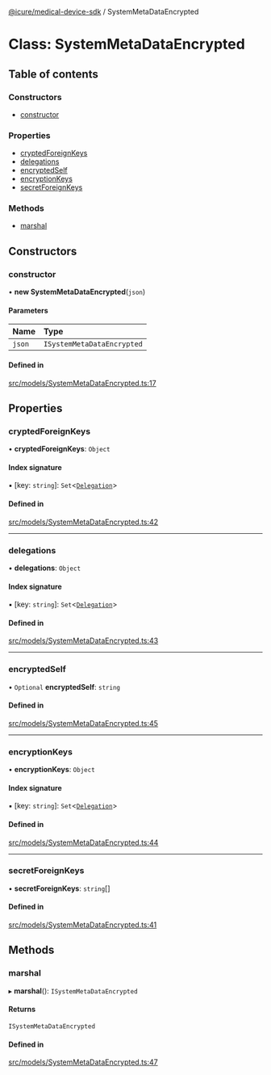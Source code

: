 [@icure/medical-device-sdk](../modules.md) / SystemMetaDataEncrypted

# Class: SystemMetaDataEncrypted

## Table of contents

### Constructors

- [constructor](SystemMetaDataEncrypted.md#constructor)

### Properties

- [cryptedForeignKeys](SystemMetaDataEncrypted.md#cryptedforeignkeys)
- [delegations](SystemMetaDataEncrypted.md#delegations)
- [encryptedSelf](SystemMetaDataEncrypted.md#encryptedself)
- [encryptionKeys](SystemMetaDataEncrypted.md#encryptionkeys)
- [secretForeignKeys](SystemMetaDataEncrypted.md#secretforeignkeys)

### Methods

- [marshal](SystemMetaDataEncrypted.md#marshal)

## Constructors

### constructor

• **new SystemMetaDataEncrypted**(`json`)

#### Parameters

| Name | Type |
| :------ | :------ |
| `json` | `ISystemMetaDataEncrypted` |

#### Defined in

[src/models/SystemMetaDataEncrypted.ts:17](https://github.com/icure/icure-medical-device-js-sdk/blob/6492840/src/models/SystemMetaDataEncrypted.ts#L17)

## Properties

### cryptedForeignKeys

• **cryptedForeignKeys**: `Object`

#### Index signature

▪ [key: `string`]: `Set`<[`Delegation`](Delegation.md)\>

#### Defined in

[src/models/SystemMetaDataEncrypted.ts:42](https://github.com/icure/icure-medical-device-js-sdk/blob/6492840/src/models/SystemMetaDataEncrypted.ts#L42)

___

### delegations

• **delegations**: `Object`

#### Index signature

▪ [key: `string`]: `Set`<[`Delegation`](Delegation.md)\>

#### Defined in

[src/models/SystemMetaDataEncrypted.ts:43](https://github.com/icure/icure-medical-device-js-sdk/blob/6492840/src/models/SystemMetaDataEncrypted.ts#L43)

___

### encryptedSelf

• `Optional` **encryptedSelf**: `string`

#### Defined in

[src/models/SystemMetaDataEncrypted.ts:45](https://github.com/icure/icure-medical-device-js-sdk/blob/6492840/src/models/SystemMetaDataEncrypted.ts#L45)

___

### encryptionKeys

• **encryptionKeys**: `Object`

#### Index signature

▪ [key: `string`]: `Set`<[`Delegation`](Delegation.md)\>

#### Defined in

[src/models/SystemMetaDataEncrypted.ts:44](https://github.com/icure/icure-medical-device-js-sdk/blob/6492840/src/models/SystemMetaDataEncrypted.ts#L44)

___

### secretForeignKeys

• **secretForeignKeys**: `string`[]

#### Defined in

[src/models/SystemMetaDataEncrypted.ts:41](https://github.com/icure/icure-medical-device-js-sdk/blob/6492840/src/models/SystemMetaDataEncrypted.ts#L41)

## Methods

### marshal

▸ **marshal**(): `ISystemMetaDataEncrypted`

#### Returns

`ISystemMetaDataEncrypted`

#### Defined in

[src/models/SystemMetaDataEncrypted.ts:47](https://github.com/icure/icure-medical-device-js-sdk/blob/6492840/src/models/SystemMetaDataEncrypted.ts#L47)
